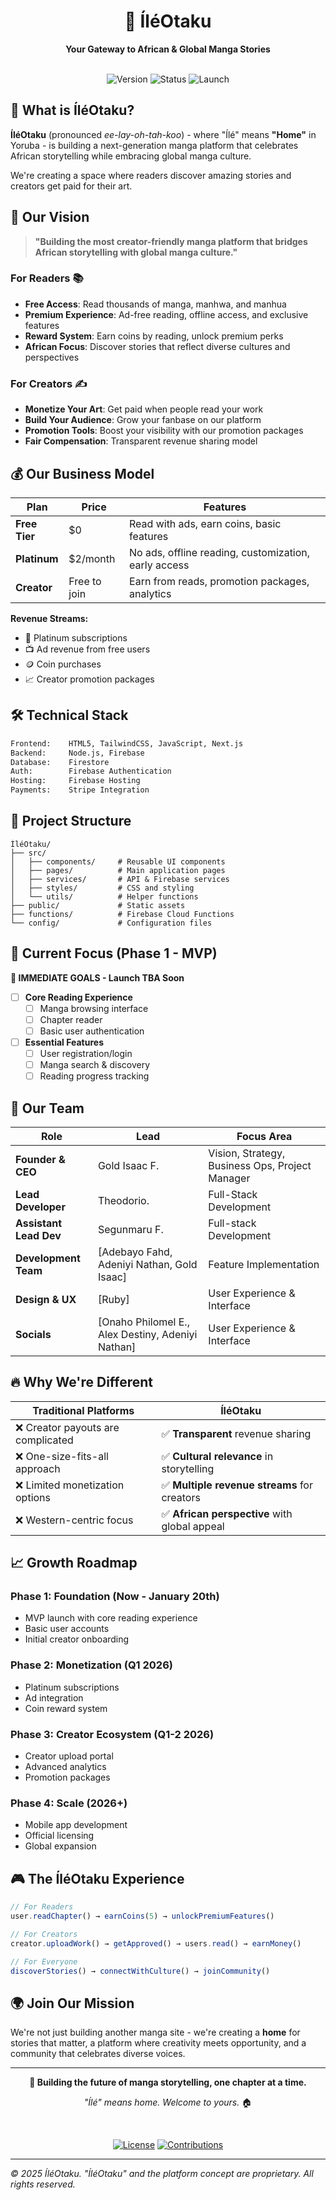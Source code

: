 # <div align="center">🎌 ÍléOtaku</div>

<div align="center">
<strong>Your Gateway to African & Global Manga Stories</strong>
</div>

<br>

<div align="center">

![Version](https://img.shields.io/badge/version-1.0.0-blue?style=for-the-badge)
![Status](https://img.shields.io/badge/status-development-orange?style=for-the-badge)
![Launch](https://img.shields.io/badge/launch-november_TBA-brightgreen?style=for-the-badge)

</div>

## 🌟 What is ÍléOtaku?

**ÍléOtaku** (pronounced *ee-lay-oh-tah-koo*) - where "Ílé" means **"Home"** in Yoruba - is building a next-generation manga platform that celebrates African storytelling while embracing global manga culture.

We're creating a space where readers discover amazing stories and creators get paid for their art.

## 🚀 Our Vision

> **"Building the most creator-friendly manga platform that bridges African storytelling with global manga culture."**

### For Readers 📚
- **Free Access**: Read thousands of manga, manhwa, and manhua
- **Premium Experience**: Ad-free reading, offline access, and exclusive features
- **Reward System**: Earn coins by reading, unlock premium perks
- **African Focus**: Discover stories that reflect diverse cultures and perspectives

### For Creators ✍️
- **Monetize Your Art**: Get paid when people read your work
- **Build Your Audience**: Grow your fanbase on our platform
- **Promotion Tools**: Boost your visibility with our promotion packages
- **Fair Compensation**: Transparent revenue sharing model

## 💰 Our Business Model

| Plan | Price | Features |
|------|-------|----------|
| **Free Tier** | $0 | Read with ads, earn coins, basic features |
| **Platinum** | $2/month | No ads, offline reading, customization, early access |
| **Creator** | Free to join | Earn from reads, promotion packages, analytics |

**Revenue Streams:**
- 💎 Platinum subscriptions
- 📺 Ad revenue from free users  
- 🪙 Coin purchases
- 📈 Creator promotion packages

## 🛠️ Technical Stack

```bash
Frontend:    HTML5, TailwindCSS, JavaScript, Next.js
Backend:     Node.js, Firebase
Database:    Firestore
Auth:        Firebase Authentication
Hosting:     Firebase Hosting
Payments:    Stripe Integration
```

## 📁 Project Structure

```
ÍléOtaku/
├── src/
│   ├── components/     # Reusable UI components
│   ├── pages/          # Main application pages
│   ├── services/       # API & Firebase services
│   ├── styles/         # CSS and styling
│   └── utils/          # Helper functions
├── public/             # Static assets
├── functions/          # Firebase Cloud Functions
└── config/             # Configuration files
```

## 🎯 Current Focus (Phase 1 - MVP)

**🚨 IMMEDIATE GOALS - Launch TBA Soon**

- [ ] **Core Reading Experience**
  - [ ] Manga browsing interface
  - [ ] Chapter reader
  - [ ] Basic user authentication

- [ ] **Essential Features**
  - [ ] User registration/login
  - [ ] Manga search & discovery
  - [ ] Reading progress tracking

## 👥 Our Team

| Role | Lead | Focus Area |
|------|------|------------|
| **Founder & CEO** | Gold Isaac F. | Vision, Strategy, Business Ops, Project Manager |
| **Lead Developer** | Theodorio. | Full-Stack Development |
| **Assistant Lead Dev** | Segunmaru F. | Full-stack Development |
| **Development Team** | [Adebayo Fahd, Adeniyi Nathan, Gold Isaac] | Feature Implementation |
| **Design & UX** | [Ruby] | User Experience & Interface |
| **Socials** | [Onaho Philomel E., Alex Destiny, Adeniyi Nathan] | User Experience & Interface |


## 🔥 Why We're Different

| Traditional Platforms | ÍléOtaku |
|-----------------------|----------|
| ❌ Creator payouts are complicated | ✅ **Transparent** revenue sharing |
| ❌ One-size-fits-all approach | ✅ **Cultural relevance** in storytelling |
| ❌ Limited monetization options | ✅ **Multiple revenue streams** for creators |
| ❌ Western-centric focus | ✅ **African perspective** with global appeal |

## 📈 Growth Roadmap

### Phase 1: Foundation (Now - January 20th)
- MVP launch with core reading experience
- Basic user accounts
- Initial creator onboarding

### Phase 2: Monetization (Q1 2026)
- Platinum subscriptions
- Ad integration
- Coin reward system

### Phase 3: Creator Ecosystem (Q1-2 2026)
- Creator upload portal
- Advanced analytics
- Promotion packages

### Phase 4: Scale (2026+)
- Mobile app development
- Official licensing
- Global expansion

## 🎮 The ÍléOtaku Experience

```javascript
// For Readers
user.readChapter() → earnCoins(5) → unlockPremiumFeatures()

// For Creators  
creator.uploadWork() → getApproved() → users.read() → earnMoney()

// For Everyone
discoverStories() → connectWithCulture() → joinCommunity()
```

## 🌍 Join Our Mission

We're not just building another manga site - we're creating a **home** for stories that matter, a platform where creativity meets opportunity, and a community that celebrates diverse voices.

---

<div align="center">

**💫 Building the future of manga storytelling, one chapter at a time.**

*"Ílé" means home. Welcome to yours.* 🏠

</div>

<br>

<div align="center">

[![License](https://img.shields.io/badge/license-MIT-green?style=for-the-badge)](LICENSE)
[![Contributions](https://img.shields.io/badge/contributions-welcome-brightgreen?style=for-the-badge)](CONTRIBUTING.md)

</div>

---

*© 2025 ÍléOtaku. "ÍléOtaku" and the platform concept are proprietary. All rights reserved.*
